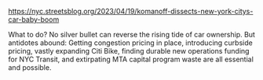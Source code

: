 https://nyc.streetsblog.org/2023/04/19/komanoff-dissects-new-york-citys-car-baby-boom

What to do?
No silver bullet can reverse the rising tide of car ownership. But antidotes abound: Getting congestion pricing in place, introducing curbside pricing, vastly expanding Citi Bike, finding durable new operations funding for NYC Transit, and extirpating MTA capital program waste are all essential and possible.
